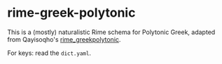 # rime-greek-polytonic

This is a (mostly) naturalistic Rime schema for Polytonic Greek, adapted from Qayisoqho's [rime_greekpolytonic](https://github.com/Qayisoqho/rime_greekpolytonic).

For keys: read the `dict.yaml`.
